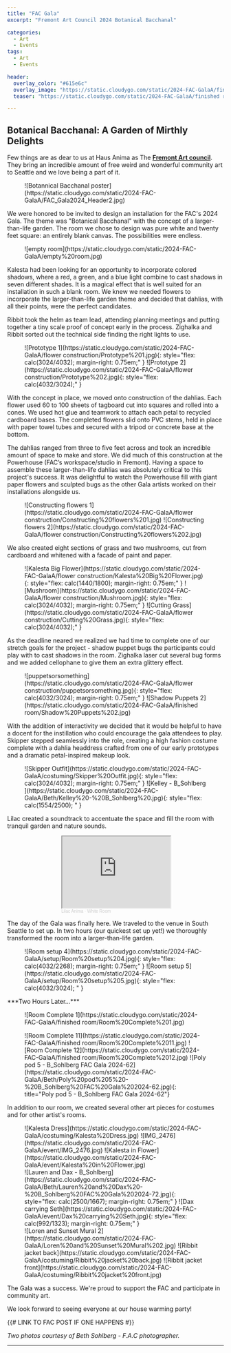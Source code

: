 ```yaml
---
title: "FAC Gala"
excerpt: "Fremont Art Council 2024 Botanical Bacchanal"

categories:
  - Art
  - Events
tags:
  - Art
  - Events

header:
  overlay_color: "#615e6c"
  overlay_image: "https://static.cloudygo.com/static/2024-FAC-GalaA/finished room/Room Complete 1.jpg"
  teaser: "https://static.cloudygo.com/static/2024-FAC-GalaA/finished room/Room Complete 1.jpg"

---
```


## Botanical Bacchanal: A Garden of Mirthly Delights

Few things are as dear to us at Haus Anima as The [**Fremont Art council**](https://fremontartscouncil.org/).
They bring an incredible amount of free weird and wonderful community art to Seattle and we love being a part of it.

<figure class="halfsingle" markdown="span">
  ![Botannical Bacchanal poster](https://static.cloudygo.com/static/2024-FAC-GalaA/FAC_Gala2024_Header2.jpg)
</figure>

We were honored to be invited to design an installation for the FAC's 2024 Gala. The theme was "Botanical Bacchanal" with the concept of a larger-than-life garden. The room we chose to design was pure white and twenty feet square: an entirely blank canvas. The possibilities were endless.

<figure class="halfsingle" markdown="span">
  ![empty room](https://static.cloudygo.com/static/2024-FAC-GalaA/empty%20room.jpg)
</figure>

Kalesta had been looking for an opportunity to incorporate colored shadows, where a red, a green, and a blue light combine to cast shadows in seven different shades. It is a magical effect that is well suited for an installation in such a blank room. We knew we needed flowers to incorporate the larger-than-life garden theme and decided that dahlias, with all their points, were the perfect candidates.

Ribbit took the helm as team lead, attending planning meetings and putting together a tiny scale proof of concept early in the process. Zighalka and Ribbit sorted out the technical side finding the right lights to use.

<figure class="half" markdown="span">
  ![Prototype 1](https://static.cloudygo.com/static/2024-FAC-GalaA/flower construction/Prototype%201.jpg){: style="flex: calc(3024/4032); margin-right: 0.75em;" }
  ![Prototype 2](https://static.cloudygo.com/static/2024-FAC-GalaA/flower construction/Prototype%202.jpg){: style="flex: calc(4032/3024);" }
</figure>

With the concept in place, we moved onto construction of the dahlias. Each flower used 60 to 100 sheets of tagboard cut into squares and rolled into a cones. We used hot glue and teamwork to attach each petal to recycled cardboard bases. The completed flowers slid onto PVC stems, held in place with paper towel tubes and secured with a tripod or concrete base at the bottom.

The dahlias ranged from three to five feet across and took an incredible amount of space to make and store. We did much of this construction at the Powerhouse (FAC’s workspace/studio in Fremont). Having a space to assemble these larger-than-life dahlias was absolutely critical to this project's success. It was delightful to watch the Powerhouse fill with giant paper flowers and sculpted bugs as the other Gala artists worked on their installations alongside us.

<figure class="half" markdown="span">
  ![Constructing flowers 1](https://static.cloudygo.com/static/2024-FAC-GalaA/flower construction/Constructing%20flowers%201.jpg)
  ![Constructing flowers 2](https://static.cloudygo.com/static/2024-FAC-GalaA/flower construction/Constructing%20flowers%202.jpg)
</figure>

We also created eight sections of grass and two mushrooms, cut from cardboard and whitened with a facade of paint and paper.
<figure class="third" markdown="span">
  ![Kalesta Big Flower](https://static.cloudygo.com/static/2024-FAC-GalaA/flower construction/Kalesta%20Big%20Flower.jpg){: style="flex: calc(1440/1800); margin-right: 0.75em;" }
  ![Mushroom](https://static.cloudygo.com/static/2024-FAC-GalaA/flower construction/Mushroom.jpg){: style="flex: calc(3024/4032); margin-right: 0.75em;" }
  ![Cutting Grass](https://static.cloudygo.com/static/2024-FAC-GalaA/flower construction/Cutting%20Grass.jpg){: style="flex: calc(3024/4032);" }
</figure>

As the deadline neared we realized we had time to complete one of our stretch goals for the project - shadow puppet bugs the participants could play with to cast shadows in the room. Zighalka laser cut several bug forms and we added cellophane to give them an extra glittery effect.

<figure class="half" markdown="span">
  ![puppetsorsomething](https://static.cloudygo.com/static/2024-FAC-GalaA/flower construction/puppetsorsomething.jpg){: style="flex: calc(4032/3024); margin-right: 0.75em;" }
  ![Shadow Puppets 2](https://static.cloudygo.com/static/2024-FAC-GalaA/finished room/Shadow%20Puppets%202.jpg)
</figure>

With the addition of interactivity we decided that it would be helpful to have a docent for the instillation who could encourage the gala attendees to play.
Skipper stepped seamlessly into the role, creating a high fashion costume complete with a dahlia headdress crafted from one of our early prototypes and a dramatic petal-inspired makeup look.

<figure class="half" markdown="span">
  ![Skipper Outfit](https://static.cloudygo.com/static/2024-FAC-GalaA/costuming/Skipper%20Outfit.jpg){: style="flex: calc(3024/4032); margin-right: 0.75em;" }
  ![Kelley - B_Sohlberg ](https://static.cloudygo.com/static/2024-FAC-GalaA/Beth/Kelley%20-%20B_Sohlberg%20.jpg){: style="flex: calc(1554/2500); " }
</figure>

Lilac created a soundtrack to accentuate the space and fill the room with tranquil garden and nature sounds.

<div style="width:50%; margin: 0 auto 1em auto; ">
  <iframe width="100%" height="166" src="https://w.soundcloud.com/player/?url=https%3A//api.soundcloud.com/tracks/1745383179&color=%23ff5500&auto_play=false&hide_related=false&show_comments=true&show_user=true&show_reposts=false&show_teaser=true"></iframe>
  <div style="font-size: 10px; color: #cccccc;line-break: anywhere;word-break: normal;overflow: hidden;white-space: nowrap;text-overflow: ellipsis; font-family: Interstate,Lucida Grande,Lucida Sans Unicode,Lucida Sans,Garuda,Verdana,Tahoma,sans-serif;font-weight: 100;"><a href="https://soundcloud.com/lilac-anima" title="Lilac Anima" target="_blank" style="color: #cccccc; text-decoration: none;">Lilac Anima</a> · <a href="https://soundcloud.com/lilac-anima/white-room" title="White Room" target="_blank" style="color: #cccccc; text-decoration: none;">White Room</a></div>
</div>

The day of the Gala was finally here. We traveled to the venue in South Seattle to set up. In two hours (our quickest set up yet!) we thoroughly transformed the room into a larger-than-life garden.

<figure class="half mb-1" markdown="span">
  ![Room setup 4](https://static.cloudygo.com/static/2024-FAC-GalaA/setup/Room%20setup%204.jpg){: style="flex: calc(4032/2268); margin-right: 0.75em;" }
  ![Room setup 5](https://static.cloudygo.com/static/2024-FAC-GalaA/setup/Room%20setup%205.jpg){: style="flex: calc(4032/3024); " }
</figure>

<div class="text-center" markdown="span">
  ***Two Hours Later...***
</div>

<figure markdown="span">
  ![Room Complete 1](https://static.cloudygo.com/static/2024-FAC-GalaA/finished room/Room%20Complete%201.jpg)
</figure>

<figure class="half" markdown="span">
  ![Room Complete 11](https://static.cloudygo.com/static/2024-FAC-GalaA/finished room/Room%20Complete%2011.jpg)
  ![Room Complete 12](https://static.cloudygo.com/static/2024-FAC-GalaA/finished room/Room%20Complete%2012.jpg)
  ![Poly pod 5 - B_Sohlberg FAC Gala 2024-62](https://static.cloudygo.com/static/2024-FAC-GalaA/Beth/Poly%20pod%205%20-%20B_Sohlberg%20FAC%20Gala%202024-62.jpg){: title="Poly pod 5 - B_Sohlberg FAC Gala 2024-62"}
</figure>

In addition to our room, we created several other art pieces for costumes and for other artist's rooms.

<figure class="third" style="margin-bottom: 0;" markdown="span">
  ![Kalesta Dress](https://static.cloudygo.com/static/2024-FAC-GalaA/costuming/Kalesta%20Dress.jpg)
  ![IMG_2476](https://static.cloudygo.com/static/2024-FAC-GalaA/event/IMG_2476.jpg)
  ![Kalesta in Flower](https://static.cloudygo.com/static/2024-FAC-GalaA/event/Kalesta%20in%20Flower.jpg)
</figure>

<figure class="half" style="margin-top: 0; margin-bottom: 0;" markdown="span">
  ![Lauren and Dax - B_Sohlberg](https://static.cloudygo.com/static/2024-FAC-GalaA/Beth/Lauren%20and%20Dax%20-%20B_Sohlberg%20FAC%20Gala%202024-72.jpg){: style="flex: calc(2500/1667); margin-right: 0.75em;" }
  ![Dax carrying Seth](https://static.cloudygo.com/static/2024-FAC-GalaA/event/Dax%20carrying%20Seth.jpg){: style="flex: calc(992/1323); margin-right: 0.75em;" }

</figure>

<figure class="third" style="margin-top: 0;" markdown="span">
    ![Loren and Sunset Mural 2](https://static.cloudygo.com/static/2024-FAC-GalaA/Loren%20and%20Sunset%20Mural%202.jpg)
    ![Ribbit jacket back](https://static.cloudygo.com/static/2024-FAC-GalaA/costuming/Ribbit%20jacket%20back.jpg)
    ![Ribbit jacket front](https://static.cloudygo.com/static/2024-FAC-GalaA/costuming/Ribbit%20jacket%20front.jpg)
</figure>

The Gala was a success. We're proud to support the FAC and participate in community art.

We look forward to seeing everyone at our house warming party!


{{# LINK TO FAC POST IF ONE HAPPENS #}}

*Two photos courtesy of Beth Sohlberg - F.A.C photographer.*

---
